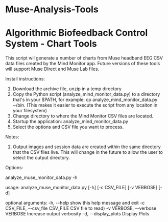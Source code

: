 # Muse-Analysis-Tools
 
# Algorithmic Biofeedback Control System - Chart Tools


This script wil generate a number of charts from Muse headband EEG CSV data files created by the Mind Monitor app.  Future versions of these tools will support Muse DIrect and Muse Lab files.


Install instructions:

1) Download the archive file, unzip in a temp directory
2) Copy the Python script (analyze_mind_monitor_data.py) to a directory that's in your $PATH, for example:  cp analyze_mind_monitor_data.py ~/bin.  (This makes it easier to execute the script from any locaiton in your filesystem)
3) Change directory to where the Mind Monitor CSV files are located.  
4) Startup the application: analyze_mind_monitor_data.py
5) Select the options and CSV file you want to process.



Notes:
1) Output images and session data are created within the same directory that the CSV files live.  This will change in the future to allow the user to select the output directory.







Options: 

analyze_muse_monitor_data.py -h

usage: analyze_muse_monitor_data.py [-h] [-c CSV_FILE] [-v VERBOSE] [-d]

optional arguments:
  -h, --help            show this help message and exit
  -c CSV_FILE, --csv_file CSV_FILE
                        CSV file to read)
  -v VERBOSE, --verbose VERBOSE
                        Increase output verbosity
  -d, --display_plots   Display Plots


 







